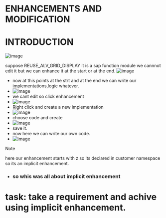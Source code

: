 # ENHANCEMENTS AND MODIFICATION
# INTRODUCTION

![image](https://github.com/bhuvabhavik/Enhancements-Modification/assets/49744703/0f01b3c7-80d0-428b-bcb5-5bc1f2365674)

suppose REUSE_ALV_GRID_DISPLAY it is a sap function module we cannnot edit it but we can enhance it at the start or at the end.
![image](https://github.com/bhuvabhavik/Enhancements-Modification/assets/49744703/0bc8128f-b525-429f-81d6-f749a90c8edb)
- now at this points at the strt and at the end we can write our implementations,logic whatever.
- ![image](https://github.com/bhuvabhavik/Enhancements-Modification/assets/49744703/8786f66c-1616-45d7-a272-8a4fe9919ba7)
- we cant edit so click enhancement
- ![image](https://github.com/bhuvabhavik/Enhancements-Modification/assets/49744703/6adcb0bb-203b-420a-8b45-88944a64fc82)
- Right click and create a new implementation
- ![image](https://github.com/bhuvabhavik/Enhancements-Modification/assets/49744703/a3cfb43d-a78f-4681-83e2-baea40f06668)
- choose code and create
- ![image](https://github.com/bhuvabhavik/Enhancements-Modification/assets/49744703/2bfeced9-49e2-48e3-8623-5986a8c81619)
- save it.
- now here we can write our own code.
- ![image](https://github.com/bhuvabhavik/Enhancements-Modification/assets/49744703/ac9b1b6b-80fc-4140-80b7-c2fc1bc4db8c)
>[!NOTE]
>here our enhancement starts with z so its declared in customer namespace so its an implicit enhancement.
- ### so whis was all about implicit enhancement


# task:  take a requirement and achive using implicit enhancement.





  
